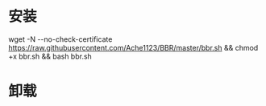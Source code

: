 # 安装
wget -N --no-check-certificate https://raw.githubusercontent.com/Ache1123/BBR/master/bbr.sh && chmod +x bbr.sh && bash bbr.sh
# 卸载
